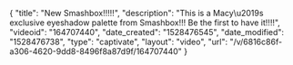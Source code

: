 {
    "title": "New Smashbox!!!!!",
    "description": "This is a Macy\u2019s exclusive eyeshadow palette from Smashbox!!! Be the first to have it!!!!",
    "videoid": "164707440",
    "date_created": "1528476545",
    "date_modified": "1528476738",
    "type": "captivate",
    "layout": "video",
    "url": "\/v\/6816c86f-a306-4620-9dd8-8496f8a87d9f\/164707440"
}